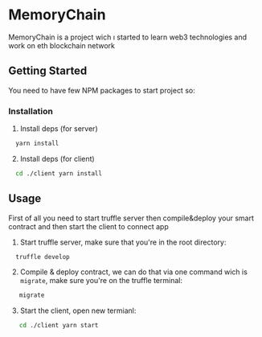 # MemoryChain

MemoryChain is a project wich ı started to learn web3 technologies and work on eth blockchain network

## Getting Started

You need to have few NPM packages to start project so:

### Installation
1. Install deps (for server)

 ```sh
   yarn install
 ```
   
2.  Install deps (for client)

   ```sh
     cd ./client yarn install
   ```

## Usage

First of all you need to start truffle server then compile&deploy your smart contract and then start the client to connect app 

1. Start truffle server, make sure that you're in the root directory:

 ```sh
   truffle develop
   ```
2.  Compile & deploy contract, we can do that via one command wich is ```migrate```, make sure you're on the truffle terminal:


 ```sh
    migrate
   ```
   
3. Start the client, open new termianl:

 ```sh
    cd ./client yarn start
   ```
